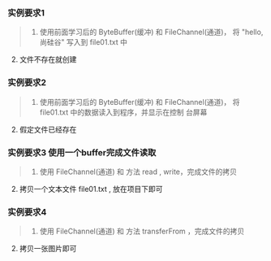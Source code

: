 ### 实例要求1
> 1) 使用前面学习后的 ByteBuffer(缓冲) 和 FileChannel(通道)， 将 "hello,尚硅谷" 写入到 file01.txt 中 
  2) 文件不存在就创建

### 实例要求2
> 1) 使用前面学习后的 ByteBuffer(缓冲) 和 FileChannel(通道)， 
将 file01.txt 中的数据读入到程序，并显示在控制 台屏幕 
  2) 假定文件已经存在

### 实例要求3 使用一个buffer完成文件读取
> 1) 使用 FileChannel(通道) 和 方法 read , write，完成文件的拷贝 
  2) 拷贝一个文本文件 file01.txt , 放在项目下即可

### 实例要求4 
> 1) 使用 FileChannel(通道) 和 方法 transferFrom ，完成文件的拷贝
2) 拷贝一张图片即可